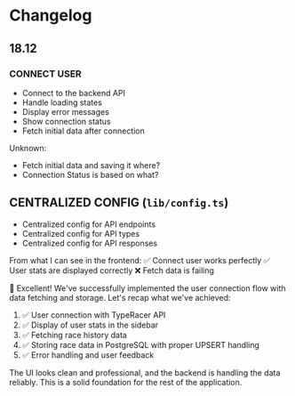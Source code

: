 # Changelog

## 18.12

### CONNECT USER

- Connect to the backend API
- Handle loading states
- Display error messages
- Show connection status
- Fetch initial data after connection

Unknown:
- Fetch initial data and saving it where?
- Connection Status is based on what?


## CENTRALIZED CONFIG (`lib/config.ts`)

- Centralized config for API endpoints
- Centralized config for API types
- Centralized config for API responses


From what I can see in the frontend:
✅ Connect user works perfectly
✅ User stats are displayed correctly
❌ Fetch data is failing


🎉 Excellent! We've successfully implemented the user connection flow with data fetching and storage. Let's recap what we've achieved:

1. ✅ User connection with TypeRacer API
2. ✅ Display of user stats in the sidebar
3. ✅ Fetching race history data
4. ✅ Storing race data in PostgreSQL with proper UPSERT handling
5. ✅ Error handling and user feedback

The UI looks clean and professional, and the backend is handling the data reliably. This is a solid foundation for the rest of the application.


